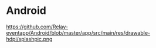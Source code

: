 # Android

https://github.com/Relay-eventapp/Android/blob/master/app/src/main/res/drawable-hdpi/splashpic.png
